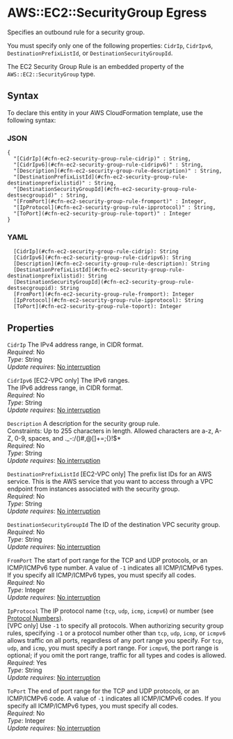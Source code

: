 # AWS::EC2::SecurityGroup Egress<a name="aws-properties-ec2-security-group-rule"></a>

Specifies an outbound rule for a security group\.

You must specify only one of the following properties: `CidrIp`, `CidrIpv6`, `DestinationPrefixListId`, or `DestinationSecurityGroupId`\.

The EC2 Security Group Rule is an embedded property of the `AWS::EC2::SecurityGroup` type\.

## Syntax<a name="aws-properties-ec2-security-group-rule-syntax"></a>

To declare this entity in your AWS CloudFormation template, use the following syntax:

### JSON<a name="aws-properties-ec2-security-group-rule-syntax.json"></a>

```
{
  "[CidrIp](#cfn-ec2-security-group-rule-cidrip)" : String,
  "[CidrIpv6](#cfn-ec2-security-group-rule-cidripv6)" : String,
  "[Description](#cfn-ec2-security-group-rule-description)" : String,
  "[DestinationPrefixListId](#cfn-ec2-security-group-rule-destinationprefixlistid)" : String,
  "[DestinationSecurityGroupId](#cfn-ec2-security-group-rule-destsecgroupid)" : String,
  "[FromPort](#cfn-ec2-security-group-rule-fromport)" : Integer,
  "[IpProtocol](#cfn-ec2-security-group-rule-ipprotocol)" : String,
  "[ToPort](#cfn-ec2-security-group-rule-toport)" : Integer
}
```

### YAML<a name="aws-properties-ec2-security-group-rule-syntax.yaml"></a>

```
  [CidrIp](#cfn-ec2-security-group-rule-cidrip): String
  [CidrIpv6](#cfn-ec2-security-group-rule-cidripv6): String
  [Description](#cfn-ec2-security-group-rule-description): String
  [DestinationPrefixListId](#cfn-ec2-security-group-rule-destinationprefixlistid): String
  [DestinationSecurityGroupId](#cfn-ec2-security-group-rule-destsecgroupid): String
  [FromPort](#cfn-ec2-security-group-rule-fromport): Integer
  [IpProtocol](#cfn-ec2-security-group-rule-ipprotocol): String
  [ToPort](#cfn-ec2-security-group-rule-toport): Integer
```

## Properties<a name="aws-properties-ec2-security-group-rule-properties"></a>

`CidrIp`  <a name="cfn-ec2-security-group-rule-cidrip"></a>
The IPv4 address range, in CIDR format\.  
*Required*: No  
*Type*: String  
*Update requires*: [No interruption](https://docs.aws.amazon.com/AWSCloudFormation/latest/UserGuide/using-cfn-updating-stacks-update-behaviors.html#update-no-interrupt)

`CidrIpv6`  <a name="cfn-ec2-security-group-rule-cidripv6"></a>
\[EC2\-VPC only\] The IPv6 ranges\.  
The IPv6 address range, in CIDR format\.  
*Required*: No  
*Type*: String  
*Update requires*: [No interruption](https://docs.aws.amazon.com/AWSCloudFormation/latest/UserGuide/using-cfn-updating-stacks-update-behaviors.html#update-no-interrupt)

`Description`  <a name="cfn-ec2-security-group-rule-description"></a>
A description for the security group rule\.  
Constraints: Up to 255 characters in length\. Allowed characters are a\-z, A\-Z, 0\-9, spaces, and \.\_\-:/\(\)\#,@\[\]\+=;\{\}\!$\*  
*Required*: No  
*Type*: String  
*Update requires*: [No interruption](https://docs.aws.amazon.com/AWSCloudFormation/latest/UserGuide/using-cfn-updating-stacks-update-behaviors.html#update-no-interrupt)

`DestinationPrefixListId`  <a name="cfn-ec2-security-group-rule-destinationprefixlistid"></a>
\[EC2\-VPC only\] The prefix list IDs for an AWS service\. This is the AWS service that you want to access through a VPC endpoint from instances associated with the security group\.  
*Required*: No  
*Type*: String  
*Update requires*: [No interruption](https://docs.aws.amazon.com/AWSCloudFormation/latest/UserGuide/using-cfn-updating-stacks-update-behaviors.html#update-no-interrupt)

`DestinationSecurityGroupId`  <a name="cfn-ec2-security-group-rule-destsecgroupid"></a>
The ID of the destination VPC security group\.  
*Required*: No  
*Type*: String  
*Update requires*: [No interruption](https://docs.aws.amazon.com/AWSCloudFormation/latest/UserGuide/using-cfn-updating-stacks-update-behaviors.html#update-no-interrupt)

`FromPort`  <a name="cfn-ec2-security-group-rule-fromport"></a>
The start of port range for the TCP and UDP protocols, or an ICMP/ICMPv6 type number\. A value of `-1` indicates all ICMP/ICMPv6 types\. If you specify all ICMP/ICMPv6 types, you must specify all codes\.  
*Required*: No  
*Type*: Integer  
*Update requires*: [No interruption](https://docs.aws.amazon.com/AWSCloudFormation/latest/UserGuide/using-cfn-updating-stacks-update-behaviors.html#update-no-interrupt)

`IpProtocol`  <a name="cfn-ec2-security-group-rule-ipprotocol"></a>
The IP protocol name \(`tcp`, `udp`, `icmp`, `icmpv6`\) or number \(see [Protocol Numbers](http://www.iana.org/assignments/protocol-numbers/protocol-numbers.xhtml)\)\.  
\[VPC only\] Use `-1` to specify all protocols\. When authorizing security group rules, specifying `-1` or a protocol number other than `tcp`, `udp`, `icmp`, or `icmpv6` allows traffic on all ports, regardless of any port range you specify\. For `tcp`, `udp`, and `icmp`, you must specify a port range\. For `icmpv6`, the port range is optional; if you omit the port range, traffic for all types and codes is allowed\.  
*Required*: Yes  
*Type*: String  
*Update requires*: [No interruption](https://docs.aws.amazon.com/AWSCloudFormation/latest/UserGuide/using-cfn-updating-stacks-update-behaviors.html#update-no-interrupt)

`ToPort`  <a name="cfn-ec2-security-group-rule-toport"></a>
The end of port range for the TCP and UDP protocols, or an ICMP/ICMPv6 code\. A value of `-1` indicates all ICMP/ICMPv6 codes\. If you specify all ICMP/ICMPv6 types, you must specify all codes\.  
*Required*: No  
*Type*: Integer  
*Update requires*: [No interruption](https://docs.aws.amazon.com/AWSCloudFormation/latest/UserGuide/using-cfn-updating-stacks-update-behaviors.html#update-no-interrupt)